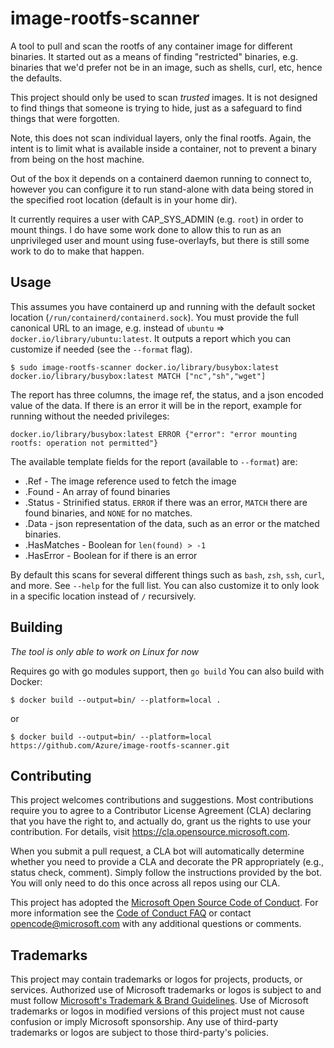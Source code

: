 # image-rootfs-scanner

A tool to pull and scan the rootfs of any container image for different
binaries.  It started out as a means of finding "restricted" binaries, e.g.
binaries that we'd prefer not be in an image, such as shells, curl, etc, hence
the defaults.

This project should only be used to scan *trusted* images. It is not designed
to find things that someone is trying to hide, just as a safeguard to find
things that were forgotten.

Note, this does not scan individual layers, only the final rootfs. Again, the
intent is to limit what is available inside a container, not to prevent a
binary from being on the host machine.

Out of the box it depends on a containerd daemon running to connect to, however
you can configure it to run stand-alone with data being stored in the specified
root location (default is in your home dir).

It currently requires a user with CAP_SYS_ADMIN (e.g. `root`) in order to mount
things. I do have some work done to allow this to run as an unprivileged user
and mount using fuse-overlayfs, but there is still some work to do to make that
happen.

## Usage

This assumes you have containerd up and running with the default socket location (`/run/containerd/containerd.sock`).
You must provide the full canonical URL to an image, e.g. instead of `ubuntu` => `docker.io/library/ubuntu:latest`.
It outputs a report which you can customize if needed (see the `--format` flag).

```
$ sudo image-rootfs-scanner docker.io/library/busybox:latest
docker.io/library/busybox:latest MATCH ["nc","sh","wget"]
```

The report has three columns, the image ref, the status, and a json encoded value of the data.
If there is an error it will be in the report, example for running without the needed privileges:

```
docker.io/library/busybox:latest ERROR {"error": "error mounting rootfs: operation not permitted"}
```

The available template fields for the report (available to `--format`) are:

- .Ref - The image reference used to fetch the image
- .Found - An array of found binaries
- .Status - Strinified status. `ERROR` if there was an error, `MATCH` there are found binaries, and `NONE` for no matches.
- .Data - json representation of the data, such as an error or the matched binaries.
- .HasMatches - Boolean for `len(found) > -1`
- .HasError - Boolean for if there is an error

By default this scans for several different things such as `bash`, `zsh`,
`ssh`, `curl`, and more. See `--help` for the full list.
You can also customize it to only look in a specific location instead of `/` recursively.

## Building

*The tool is only able to work on Linux for now*

Requires go with go modules support, then `go build`
You can also build with Docker:

```
$ docker build --output=bin/ --platform=local .
```

or

```
$ docker build --output=bin/ --platform=local https://github.com/Azure/image-rootfs-scanner.git
```

## Contributing

This project welcomes contributions and suggestions.  Most contributions require you to agree to a
Contributor License Agreement (CLA) declaring that you have the right to, and actually do, grant us
the rights to use your contribution. For details, visit https://cla.opensource.microsoft.com.

When you submit a pull request, a CLA bot will automatically determine whether you need to provide
a CLA and decorate the PR appropriately (e.g., status check, comment). Simply follow the instructions
provided by the bot. You will only need to do this once across all repos using our CLA.

This project has adopted the [Microsoft Open Source Code of Conduct](https://opensource.microsoft.com/codeofconduct/).
For more information see the [Code of Conduct FAQ](https://opensource.microsoft.com/codeofconduct/faq/) or
contact [opencode@microsoft.com](mailto:opencode@microsoft.com) with any additional questions or comments.

## Trademarks

This project may contain trademarks or logos for projects, products, or services. Authorized use of Microsoft 
trademarks or logos is subject to and must follow 
[Microsoft's Trademark & Brand Guidelines](https://www.microsoft.com/en-us/legal/intellectualproperty/trademarks/usage/general).
Use of Microsoft trademarks or logos in modified versions of this project must not cause confusion or imply Microsoft sponsorship.
Any use of third-party trademarks or logos are subject to those third-party's policies.
